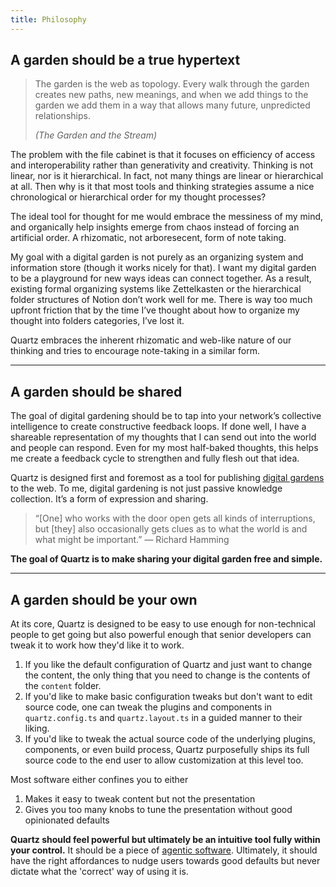 ```yaml
---
title: Philosophy
---
```


## A garden should be a true hypertext

> The garden is the web as topology. Every walk through the garden creates new paths, new meanings, and when we add things to the garden we add them in a way that allows many future, unpredicted relationships.
>
> _(The Garden and the Stream)_

The problem with the file cabinet is that it focuses on efficiency of access and interoperability rather than generativity and creativity. Thinking is not linear, nor is it hierarchical. In fact, not many things are linear or hierarchical at all. Then why is it that most tools and thinking strategies assume a nice chronological or hierarchical order for my thought processes?

The ideal tool for thought for me would embrace the messiness of my mind, and organically help insights emerge from chaos instead of forcing an artificial order. A rhizomatic, not arboresecent, form of note taking.

My goal with a digital garden is not purely as an organizing system and information store (though it works nicely for that). I want my digital garden to be a playground for new ways ideas can connect together. As a result, existing formal organizing systems like Zettelkasten or the hierarchical folder structures of Notion don’t work well for me. There is way too much upfront friction that by the time I’ve thought about how to organize my thought into folders categories, I’ve lost it.

Quartz embraces the inherent rhizomatic and web-like nature of our thinking and tries to encourage note-taking in a similar form.

---

## A garden should be shared

The goal of digital gardening should be to tap into your network’s collective intelligence to create constructive feedback loops. If done well, I have a shareable representation of my thoughts that I can send out into the world and people can respond. Even for my most half-baked thoughts, this helps me create a feedback cycle to strengthen and fully flesh out that idea.

Quartz is designed first and foremost as a tool for publishing [digital gardens](https://jzhao.xyz/posts/networked-thought) to the web. To me, digital gardening is not just passive knowledge collection. It’s a form of expression and sharing.

> “[One] who works with the door open gets all kinds of interruptions, but [they] also occasionally gets clues as to what the world is and what might be important.”
> — Richard Hamming

**The goal of Quartz is to make sharing your digital garden free and simple.**

---

## A garden should be your own

At its core, Quartz is designed to be easy to use enough for non-technical people to get going but also powerful enough that senior developers can tweak it to work how they'd like it to work.

1. If you like the default configuration of Quartz and just want to change the content, the only thing that you need to change is the contents of the `content` folder.
2. If you'd like to make basic configuration tweaks but don't want to edit source code, one can tweak the plugins and components in `quartz.config.ts` and `quartz.layout.ts` in a guided manner to their liking.
3. If you'd like to tweak the actual source code of the underlying plugins, components, or even build process, Quartz purposefully ships its full source code to the end user to allow customization at this level too.

Most software either confines you to either

1. Makes it easy to tweak content but not the presentation
2. Gives you too many knobs to tune the presentation without good opinionated defaults

**Quartz should feel powerful but ultimately be an intuitive tool fully within your control.** It should be a piece of [agentic software](https://jzhao.xyz/posts/agentic-computing). Ultimately, it should have the right affordances to nudge users towards good defaults but never dictate what the 'correct' way of using it is.
